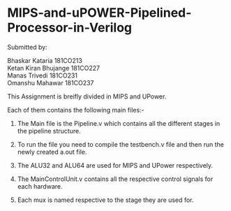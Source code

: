 # MIPS-and-uPOWER-Pipelined-Processor-in-Verilog

Submitted by:

Bhaskar Kataria		181CO213 <br>
Ketan Kiran Bhujange	181CO227 <br>
Manas Trivedi		181CO231 <br>
Omanshu Mahawar		181CO237 <br>


This Assignment is breifly divided in MIPS and UPower.


Each of them contains the following main files:-

1. The Main file is the Pipeline.v which contains all the different stages in the pipeline structure.

2. To run the file you  need to compile the testbench.v file and then run the newly created a.out file.

3. The ALU32 and ALU64 are used for MIPS and UPower respectively.

4. The MainControlUnit.v contains all the respective control signals for each hardware.

5. Each mux is named respective to the stage they are used for.
